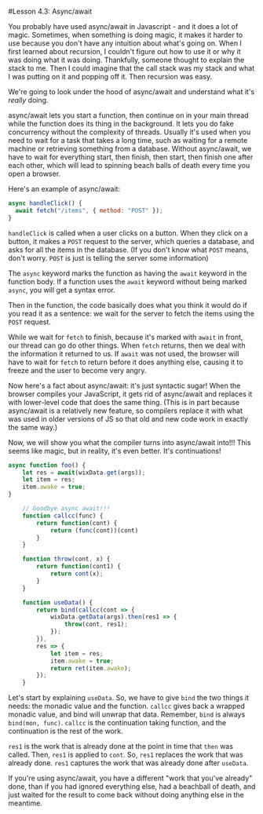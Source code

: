 #Lesson 4.3: Async/await

You probably have used async/await in Javascript - and it does a lot of magic.  Sometimes, when something is doing magic, it makes it harder to use because you don't have any intuition about what's going on. When I first learned about recursion, I couldn't figure out how to use it or why it was doing what it was doing. Thankfully, someone thought to explain the stack to me. Then I could imagine that the call stack was my stack and what I was putting on it and popping off it. Then recursion was easy.

We're going to look under the hood of async/await and understand what it's _really_ doing.

async/await lets you start a function, then continue on in your main thread while the function does its thing in the background. It lets you do fake concurrency without the complexity of threads. Usually it's used when you need to wait for a task that takes a long time, such as waiting for a remote machine or retrieving something from a database. Without async/await, we have to wait for everything start, then finish, then start, then finish one after each other, which will lead to spinning beach balls of death every time you open a browser.

Here's an example of async/await:

```javascript
async handleClick() {
  await fetch("/items", { method: "POST" });
}
```

`handleClick` is called when a user clicks on a button. When they click on a button, it makes a `POST` request to the server, which queries a database, and asks for all the items in the database. (If you don't know what `POST` means, don't worry.  `POST` is just is telling the server some information)

The `async` keyword marks the function as having the `await` keyword in the function body. If a function uses the `await` keyword without being marked `async`, you will get a syntax error.

Then in the function, the code basically does what you think it would do if you read it as a sentence: we wait for the server to fetch the items using the `POST` request.

While we wait for `fetch` to finish, because it's marked with `await` in front, our thread can go do other things. When `fetch` returns, then we deal with the information it returned to us. If `await` was not used, the browser will have to wait for `fetch` to return before it does anything else, causing it to freeze and the user to become very angry.

Now here's a fact about async/await: it's just syntactic sugar! When the browser compiles your JavaScript, it gets rid of async/await and replaces it with lower-level code that does the same thing. (This is in part because async/await is a relatively new feature, so compilers replace it with what was used in older versions of JS so that old and new code work in exactly the same way.)

Now, we will show you what the compiler turns into async/await into!!! This seems like magic, but in reality, it's even better. It's continuations!

```javascript
async function foo() {
    let res = await(wixData.get(args));
    let item = res;
    item.awake = true;
}
```


```javascript
    // Goodbye async await!!!
    function callcc(func) {
        return function(cont) {
            return (func(cont))(cont)
        }
    }

    function throw(cont, x) {
        return function(cont1) {
            return cont(x);
        }
    }

    function useData() {
        return bind(callcc(cont => {
            wixData.getData(args).then(res1 => {
                throw(cont, res1);
            });
        }),
        res => {
            let item = res;
            item.awake = true;
            return ret(item.awake);
        });
    }
```

Let's start by explaining `useData`. So, we have to give `bind` the two things
it needs: the monadic value and the function. `callcc` gives back a wrapped
monadic value, and bind will unwrap that data. Remember, `bind` is always
`bind(mon, func)`. `callcc` is the continuation taking function, and the
continuation is the rest of the work.

`res1` is the work that is already done at the point in time that `then` was
called. Then, `res1` is applied to `cont`. So, `res1` replaces the work that was
already done. `res1` captures the work that was already done after `useData`.

If you're using async/await, you have a different "work that you've already"
done, than if you had ignored everything else, had a beachball of death, and
just waited for the result to come back without doing anything else in the
meantime. 
